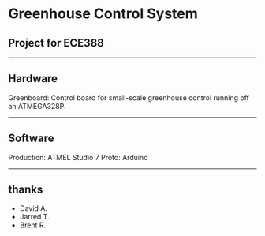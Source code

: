 # Greenhouse Control System
##  Project for ECE388

----
## Hardware

Greenboard: Control board for small-scale greenhouse control running off an ATMEGA328P.

----
## Software
Production: ATMEL Studio 7
Proto: Arduino 

----
## thanks
* David A.
* Jarred T.
* Brent R.
